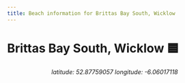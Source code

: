 ```yaml
---
title: Beach information for Brittas Bay South, Wicklow
---
```

# Brittas Bay South, Wicklow 🟦

<div align="center"><i>latitude: 52.87759057 longitude: -6.06017118</i></div>